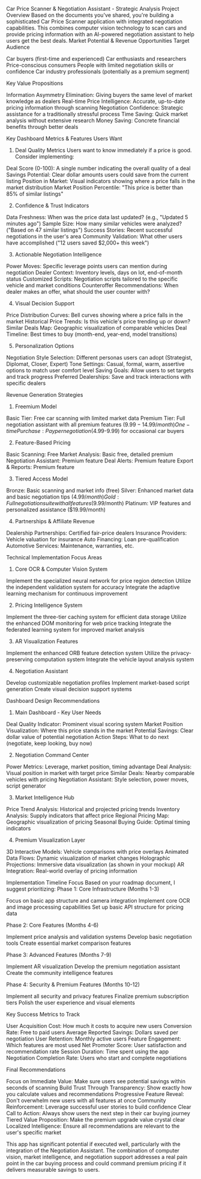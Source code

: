 
Car Price Scanner & Negotiation Assistant - Strategic Analysis
Project Overview
Based on the documents you've shared, you're building a sophisticated Car Price Scanner application with integrated negotiation capabilities. This combines computer vision technology to scan cars and provide pricing information with an AI-powered negotiation assistant to help users get the best deals.
Market Potential & Revenue Opportunities
Target Audience

Car buyers (first-time and experienced)
Car enthusiasts and researchers
Price-conscious consumers
People with limited negotiation skills or confidence
Car industry professionals (potentially as a premium segment)

Key Value Propositions

Information Asymmetry Elimination: Giving buyers the same level of market knowledge as dealers
Real-time Price Intelligence: Accurate, up-to-date pricing information through scanning
Negotiation Confidence: Strategic assistance for a traditionally stressful process
Time Saving: Quick market analysis without extensive research
Money Saving: Concrete financial benefits through better deals

Key Dashboard Metrics & Features Users Want
1. Deal Quality Metrics
Users want to know immediately if a price is good. Consider implementing:

Deal Score (0-100): A single number indicating the overall quality of a deal
Savings Potential: Clear dollar amounts users could save from the current listing
Position in Market: Visual indicators showing where a price falls in the market distribution
Market Position Percentile: "This price is better than 85% of similar listings"

2. Confidence & Trust Indicators

Data Freshness: When was the price data last updated? (e.g., "Updated 5 minutes ago")
Sample Size: How many similar vehicles were analyzed? ("Based on 47 similar listings")
Success Stories: Recent successful negotiations in the user's area
Community Validation: What other users have accomplished ("12 users saved $2,000+ this week")

3. Actionable Negotiation Intelligence

Power Moves: Specific leverage points users can mention during negotiation
Dealer Context: Inventory levels, days on lot, end-of-month status
Customized Scripts: Negotiation scripts tailored to the specific vehicle and market conditions
Counteroffer Recommendations: When dealer makes an offer, what should the user counter with?

4. Visual Decision Support

Price Distribution Curves: Bell curves showing where a price falls in the market
Historical Price Trends: Is this vehicle's price trending up or down?
Similar Deals Map: Geographic visualization of comparable vehicles
Deal Timeline: Best times to buy (month-end, year-end, model transitions)

5. Personalization Options

Negotiation Style Selection: Different personas users can adopt (Strategist, Diplomat, Closer, Expert)
Tone Settings: Casual, formal, warm, assertive options to match user comfort level
Saving Goals: Allow users to set targets and track progress
Preferred Dealerships: Save and track interactions with specific dealers

Revenue Generation Strategies
1. Freemium Model

Basic Tier: Free car scanning with limited market data
Premium Tier: Full negotiation assistant with all premium features ($9.99-14.99/month)
One-time Purchase: Pay per negotiation ($4.99-9.99) for occasional car buyers

2. Feature-Based Pricing

Basic Scanning: Free
Market Analysis: Basic free, detailed premium
Negotiation Assistant: Premium feature
Deal Alerts: Premium feature
Export & Reports: Premium feature

3. Tiered Access Model

Bronze: Basic scanning and market info (free)
Silver: Enhanced market data and basic negotiation tips ($4.99/month)
Gold: Full negotiation suite with all features ($9.99/month)
Platinum: VIP features and personalized assistance ($19.99/month)

4. Partnerships & Affiliate Revenue

Dealership Partnerships: Certified fair-price dealers
Insurance Providers: Vehicle valuation for insurance
Auto Financing: Loan pre-qualification
Automotive Services: Maintenance, warranties, etc.

Technical Implementation Focus Areas
1. Core OCR & Computer Vision System

Implement the specialized neural network for price region detection
Utilize the independent validation system for accuracy
Integrate the adaptive learning mechanism for continuous improvement

2. Pricing Intelligence System

Implement the three-tier caching system for efficient data storage
Utilize the enhanced DOM monitoring for web price tracking
Integrate the federated learning system for improved market analysis

3. AR Visualization Features

Implement the enhanced ORB feature detection system
Utilize the privacy-preserving computation system
Integrate the vehicle layout analysis system

4. Negotiation Assistant

Develop customizable negotiation profiles
Implement market-based script generation
Create visual decision support systems

Dashboard Design Recommendations
1. Main Dashboard - Key User Needs

Deal Quality Indicator: Prominent visual scoring system
Market Position Visualization: Where this price stands in the market
Potential Savings: Clear dollar value of potential negotiation
Action Steps: What to do next (negotiate, keep looking, buy now)

2. Negotiation Command Center

Power Metrics: Leverage, market position, timing advantage
Deal Analysis: Visual position in market with target price
Similar Deals: Nearby comparable vehicles with pricing
Negotiation Assistant: Style selection, power moves, script generator

3. Market Intelligence Hub

Price Trend Analysis: Historical and projected pricing trends
Inventory Analysis: Supply indicators that affect price
Regional Pricing Map: Geographic visualization of pricing
Seasonal Buying Guide: Optimal timing indicators

4. Premium Visualization Layer

3D Interactive Models: Vehicle comparisons with price overlays
Animated Data Flows: Dynamic visualization of market changes
Holographic Projections: Immersive data visualization (as shown in your mockup)
AR Integration: Real-world overlay of pricing information

Implementation Timeline Focus
Based on your roadmap document, I suggest prioritizing:
Phase 1: Core Infrastructure (Months 1-3)

Focus on basic app structure and camera integration
Implement core OCR and image processing capabilities
Set up basic API structure for pricing data

Phase 2: Core Features (Months 4-6)

Implement price analysis and validation systems
Develop basic negotiation tools
Create essential market comparison features

Phase 3: Advanced Features (Months 7-9)

Implement AR visualization
Develop the premium negotiation assistant
Create the community intelligence features

Phase 4: Security & Premium Features (Months 10-12)

Implement all security and privacy features
Finalize premium subscription tiers
Polish the user experience and visual elements

Key Success Metrics to Track

User Acquisition Cost: How much it costs to acquire new users
Conversion Rate: Free to paid users
Average Reported Savings: Dollars saved per negotiation
User Retention: Monthly active users
Feature Engagement: Which features are most used
Net Promoter Score: User satisfaction and recommendation rate
Session Duration: Time spent using the app
Negotiation Completion Rate: Users who start and complete negotiations

Final Recommendations

Focus on Immediate Value: Make sure users see potential savings within seconds of scanning
Build Trust Through Transparency: Show exactly how you calculate values and recommendations
Progressive Feature Reveal: Don't overwhelm new users with all features at once
Community Reinforcement: Leverage successful user stories to build confidence
Clear Call to Action: Always show users the next step in their car buying journey
Tiered Value Proposition: Make the premium upgrade value crystal clear
Localized Intelligence: Ensure all recommendations are relevant to the user's specific market

This app has significant potential if executed well, particularly with the integration of the Negotiation Assistant. The combination of computer vision, market intelligence, and negotiation support addresses a real pain point in the car buying process and could command premium pricing if it delivers measurable savings to users.











